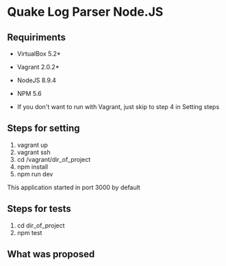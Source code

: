 # Quake Log Parser Node.JS

## Requiriments

* VirtualBox 5.2*
* Vagrant 2.0.2*
* NodeJS 8.9.4
* NPM 5.6

* If you don't want to run with Vagrant, just skip to step 4 in Setting steps  

## Steps for setting

1. vagrant up
2. vagrant ssh
3. cd /vagrant/dir_of_project
4. npm install
5. npm run dev

This application started in port 3000 by default

## Steps for tests

1. cd dir_of_project
2. npm test

## What was proposed
